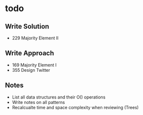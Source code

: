 # todo

## Write Solution
* 229 Majority Element II

## Write Approach
* 169 Majority Element I
* 355 Design Twitter

## Notes
* List all data structures and their O() operations
* Write notes on all patterns
* Recalcualte time and space complexity when reviewing (Trees)